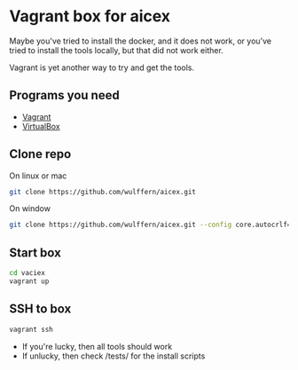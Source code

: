 
# Vagrant box for aicex 

Maybe you've tried to install the docker, and it does not work, or you've tried
to install the tools locally, but that did not work either.

Vagrant is yet another way to try and get the tools.

## Programs you need 

- [Vagrant](https://www.vagrantup.com)
- [VirtualBox](https://www.virtualbox.org)

## Clone repo 

On linux or mac
``` bash
git clone https://github.com/wulffern/aicex.git
```

On window

``` bash
git clone https://github.com/wulffern/aicex.git --config core.autocrlf=input
```

## Start box 

``` bash
cd vaciex
vagrant up 
```

## SSH to box 

``` bash
vagrant ssh
```

- If you're lucky, then all tools should work 
- If unlucky, then check /tests/ for the install scripts


